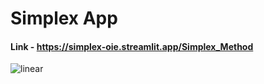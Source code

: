 # Simplex App

#### Link - https://simplex-oie.streamlit.app/Simplex_Method

![linear](https://github.com/vsonwork/Simplex-App-OIE/assets/81970770/dff480a2-5ddf-4374-840a-a065dd56ba61)
